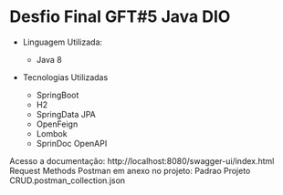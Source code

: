 # Desfio Final GFT#5 Java DIO

- Linguagem Utilizada:
  * Java 8

- Tecnologias Utilizadas
  * SpringBoot
  * H2
  * SpringData JPA
  * OpenFeign
  * Lombok
  * SprinDoc OpenAPI

Acesso a documentação: http://localhost:8080/swagger-ui/index.html
Request Methods Postman em anexo no projeto: Padrao Projeto CRUD.postman_collection.json
